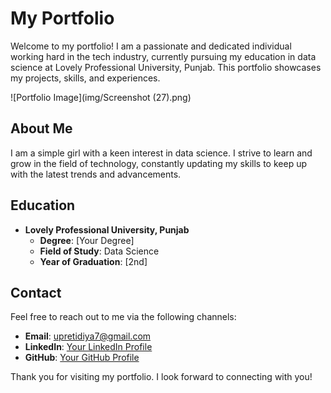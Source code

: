 # My Portfolio

Welcome to my portfolio! I am a passionate and dedicated individual working hard in the tech industry, currently pursuing my education in data science at Lovely Professional University, Punjab. This portfolio showcases my projects, skills, and experiences.

![Portfolio Image](img/Screenshot (27).png)

## About Me

I am a simple girl with a keen interest in data science. I strive to learn and grow in the field of technology, constantly updating my skills to keep up with the latest trends and advancements.


## Education

- **Lovely Professional University, Punjab**
  - **Degree**: [Your Degree]
  - **Field of Study**: Data Science
  - **Year of Graduation**: [2nd]

## Contact

Feel free to reach out to me via the following channels:

- **Email**: [upretidiya7@gmail.com](mailto:upretidiya7@gmail.com)
- **LinkedIn**: [Your LinkedIn Profile](https://www.linkedin.com/in/diya-upreti/)
- **GitHub**: [Your GitHub Profile](https://github.com/DiyaUpreti)




Thank you for visiting my portfolio. I look forward to connecting with you!
